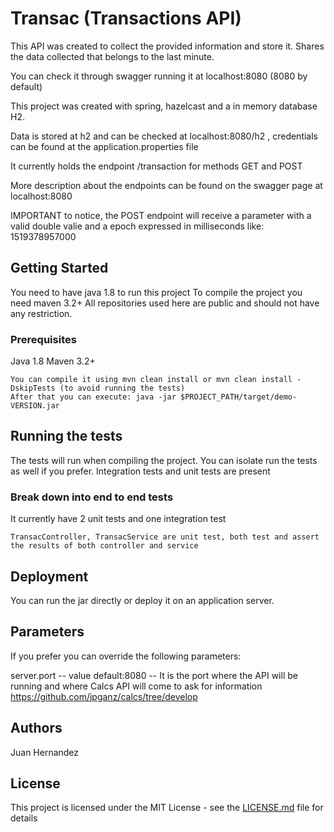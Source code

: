 # Transac (Transactions API)

This API was created to collect the provided information and store it. Shares the data collected that belongs to the last minute.
 
 You can check it through swagger running it at localhost:8080 (8080 by default)
 
 This project was created with spring, hazelcast and a in memory database H2.
 
 Data is stored at h2 and can be checked at localhost:8080/h2 , credentials can be found at the application.properties file
 
 It currently holds the endpoint /transaction for methods GET and POST
 
 More description about the endpoints can be found on the swagger page at localhost:8080
 
 IMPORTANT to notice, the POST endpoint will receive a parameter with a valid double valie and a epoch expressed in milliseconds like: 1519378957000

## Getting Started

You need to have java 1.8 to run this project
To compile the project you need maven 3.2+ 
All repositories used here are public and should not have any restriction.


### Prerequisites

Java 1.8
Maven 3.2+

```
You can compile it using mvn clean install or mvn clean install -DskipTests (to avoid running the tests)
After that you can execute: java -jar $PROJECT_PATH/target/demo-VERSION.jar
```


## Running the tests

The tests will run when compiling the project.
You can isolate run the tests as well if you prefer.
Integration tests and unit tests are present

### Break down into end to end tests

It currently have 2 unit tests and one integration test

```
TransacController, TransacService are unit test, both test and assert the results of both controller and service
```

## Deployment

You can run the jar directly or deploy it on an application server.

## Parameters

If you prefer you can override the following parameters:

server.port  -- value default:8080 -- It is the port where the API will be running and where Calcs API will come to ask for information https://github.com/jpganz/calcs/tree/develop


## Authors

Juan Hernandez

## License

This project is licensed under the MIT License - see the [LICENSE.md](LICENSE.md) file for details


 
